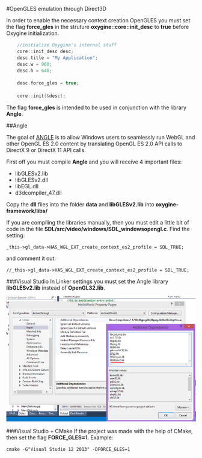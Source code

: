 #OpenGLES emulation through Direct3D

In order to enable the necessary context creation OpenGLES you must set the flag **force_gles** in the struture **oxygine::core::init_desc** to **true** before Oxygine initialization.
```cpp	
    //initialize Oxygine's internal stuff
    core::init_desc desc;
	desc.title = "My Application";
	desc.w = 960;
	desc.h = 640;

	desc.force_gles = true;

    core::init(&desc);
```
The flag **force_gles** is intended to be used in conjunction with the library **Angle**. 

##Angle

The goal of [ANGLE](https://code.google.com/p/angleproject/) is to allow Windows users to seamlessly run WebGL and other OpenGL ES 2.0 content by translating OpenGL ES 2.0 API calls to DirectX 9 or DirectX 11 API calls.


First off you must compile **Angle** and you will receive 4 important files:

* libGLESv2.lib
* libGLESv2.dll
* libEGL.dll
* d3dcompiler_47.dll


Copy the **dll** files into the folder **data** and **libGLESv2.lib** into **oxygine-framework/libs/**

If you are compiling the libraries manually, then you must edit a little bit of code in the file
**SDL/src/video/windows/SDL_windowsopengl.c**.
Find the setting:
	
	_this->gl_data->HAS_WGL_EXT_create_context_es2_profile = SDL_TRUE;

and comment it out:
	
	//_this->gl_data->HAS_WGL_EXT_create_context_es2_profile = SDL_TRUE;


###Visual Studio
In Linker settings you must set the Angle library **libGLESv2.lib** instead of **OpenGL32.lib**.

![](img/gles_vs.png)

###Visual Studio + CMake
If the project was made with the help of CMake, then set the flag **FORCE_GLES=1**. Example:
	

	cmake -G"Visual Studio 12 2013" -DFORCE_GLES=1



	
